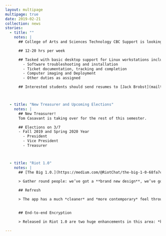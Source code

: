 ```yaml
---
layout: multipage
multipage: true
date: 2019-02-21
collection: news
stories:
  - title: ""
    notes: |
      ## College of Arts and Sciences Technology CBC Support is looking to hire a new Student Technician

      ## 12-20 hrs per week

      ## Tasked with basic desktop support for Linux workstations including:
        - Software troubleshooting and installation
        - Ticket documentation, tracking and completion
        - Computer imaging and Deployment
        - Other duties as assigned

      ## Interested students should send resumes to [Jack Brobst](mailto:brobst.30@osu.edu) or apply at the [Student Job Board](https://sfa.osu.edu/jobs/job-result/8042)



  - title: "New Treasurer and Upcoming Elections"
    notes: |
      ## New Treasurer!
      Tom Casavant is taking over for the rest of this semester.

      ## Elections on 3/7
      - Fall 2019 and Spring 2020 Year
        - President
        - Vice President
        - Treasurer



  - title: "Riot 1.0"
    notes: |
      ## [The Big 1.0.](https://medium.com/@RiotChat/the-big-1-0-68fa7c6050be)
      
      > Gather round people: we’ve got a **brand new design**, we’ve got **dramatically improved encryption UX**, we’ve got **new login**, **new settings**, **new room list** and we’ve got **dozens and dozens of stability and performance enhancements!** That’s right: it fillets, it chops, it dices, slices! We’re **out of beta**: it’s **Riot 1.0.**

      ## Refresh 

      > The app has a much *cleaner* and *more contemporary* feel throughout with a more modern color palette (all optimized for readability).

      
      ## End-to-end Encryption

      > Released in Riot 1.0 are two huge enhancements in this area: *key backup* and *emoji device verification.*

---
```

